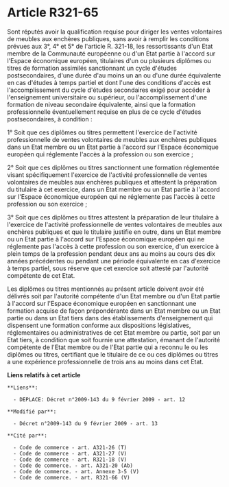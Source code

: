 # Article R321-65

Sont réputés avoir la qualification requise pour diriger les ventes volontaires de meubles aux enchères publiques, sans avoir
à remplir les conditions prévues aux 3°, 4° et 5° de l'article R. 321-18, les ressortissants d'un Etat membre de la
Communauté européenne ou d'un Etat partie à l'accord sur l'Espace économique européen, titulaires d'un ou plusieurs diplômes
ou titres de formation assimilés sanctionnant un cycle d'études postsecondaires, d'une durée d'au moins un an ou d'une durée
équivalente en cas d'études à temps partiel et dont l'une des conditions d'accès est l'accomplissement du cycle d'études
secondaires exigé pour accéder à l'enseignement universitaire ou supérieur, ou l'accomplissement d'une formation de niveau
secondaire équivalente, ainsi que la formation professionnelle éventuellement requise en plus de ce cycle d'études
postsecondaires, à condition : 

1° Soit que ces diplômes ou titres permettent l'exercice de l'activité professionnelle de ventes volontaires de meubles aux
enchères publiques dans un Etat membre ou un Etat partie à l'accord sur l'Espace économique européen qui réglemente l'accès à
la profession ou son exercice ; 

2° Soit que ces diplômes ou titres sanctionnent une formation réglementée visant spécifiquement l'exercice de l'activité
professionnelle de ventes volontaires de meubles aux enchères publiques et attestent la préparation du titulaire à cet
exercice, dans un Etat membre ou un Etat partie à l'accord sur l'Espace économique européen qui ne réglemente pas l'accès à
cette profession ou son exercice ; 

3° Soit que ces diplômes ou titres attestent la préparation de leur titulaire à l'exercice de l'activité professionnelle de
ventes volontaires de meubles aux enchères publiques et que le titulaire justifie en outre, dans un Etat membre ou un Etat
partie à l'accord sur l'Espace économique européen qui ne réglemente pas l'accès à cette profession ou son exercice, d'un
exercice à plein temps de la profession pendant deux ans au moins au cours des dix années précédentes ou pendant une période
équivalente en cas d'exercice à temps partiel, sous réserve que cet exercice soit attesté par l'autorité compétente de cet
Etat. 

Les diplômes ou titres mentionnés au présent article doivent avoir été délivrés soit par l'autorité compétente d'un Etat
membre ou d'un Etat partie à l'accord sur l'Espace économique européen en sanctionnant une formation acquise de façon
prépondérante dans un Etat membre ou un Etat partie ou dans un Etat tiers dans des établissements d'enseignement qui
dispensent une formation conforme aux dispositions législatives, réglementaires ou administratives de cet Etat membre ou
partie, soit par un Etat tiers, à condition que soit fournie une attestation, émanant de l'autorité compétente de l'Etat
membre ou de l'Etat partie qui a reconnu le ou les diplômes ou titres, certifiant que le titulaire de ce ou ces diplômes ou
titres a une expérience professionnelle de trois ans au moins dans cet Etat.

**Liens relatifs à cet article**

	**Liens**:

	  - DEPLACE: Décret n°2009-143 du 9 février 2009 - art. 12

	**Modifié par**:

	  - Décret n°2009-143 du 9 février 2009 - art. 13

	**Cité par**:

	  - Code de commerce - art. A321-26 (T)
	  - Code de commerce - art. A321-27 (V)
	  - Code de commerce - art. R321-18 (V)
	  - Code de commerce. - art. A321-20 (Ab)
	  - Code de commerce. - art. Annexe 3-5 (V)
	  - Code de commerce. - art. R321-66 (V)
